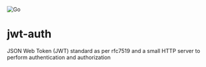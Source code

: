 ![Go](https://github.com/github/docs/actions/workflows/go.yml/badge.svg?event=push)

# jwt-auth
JSON Web Token (JWT) standard as per rfc7519 and a small HTTP server to perform authentication and authorization
